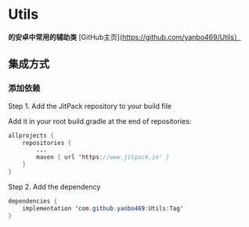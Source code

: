 # **Utils**
**的安卓中常用的辅助类**
[GitHub主页](https://github.com/yanbo469/Utils）



## 集成方式

### 添加依赖

Step 1. Add the JitPack repository to your build file

Add it in your root build.gradle at the end of repositories:

```java
allprojects {
	repositories {
		...
		maven { url 'https://www.jitpack.io' }
	}
}
```

Step 2. Add the dependency

```java
dependencies {
	implementation 'com.github.yanbo469:Utils:Tag'
}
```

